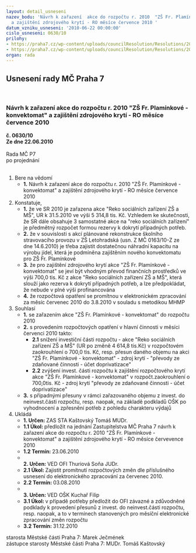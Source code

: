```yaml
---
layout: detail_usneseni
nazev_bodu: 'Návrh k zařazení  akce do rozpočtu r. 2010  "ZŠ Fr. Plamínkové - konvektomat"
  a zajištění zdrojového krytí - RO měsíce července 2010 '
datum_vzniku_usneseni: '2010-06-22 00:00:00'
cislo_usneseni: 0630/10
prilohy:
- https://praha7.cz/wp-content/uploads/councilResolution/Resolutions/20282/35-10-usneseni0163_10z.doc
- https://praha7.cz/wp-content/uploads/councilResolution/Resolutions/20282/35-10-naza_konvektomat.doc
organ: rada
---
```

<div id="ucUsn_pList" class="usn">
	<span><h2>Usnesení rady MČ Praha 7 </h2>
<br></span><div class="standBody">
<span><h3>Návrh k zařazení  akce do rozpočtu r. 2010  "ZŠ Fr. Plamínkové - konvektomat" a zajištění zdrojového krytí - RO měsíce července 2010 </h3></span><div class="center">
		<strong>č. 0630/10</strong><br>
	</div>
<div class="center">
		<strong>Ze dne 22.06.2010</strong><br><br>
	</div>Rada MČ P7<br> po projednání<br><br><ol>
<li>Bere na vědomí<ul><li>
<strong>1.</strong> Návrh k zařazení akce do rozpočtu r. 2010  "ZŠ Fr. Plamínkové - konvektomat" a zajištění zdrojového krytí - RO měsíce července 2010 </li></ul>
</li>
<li>Konstatuje,<ul>
<li>
<strong>1.</strong> že ve SR 2010 je zařazena akce "Reko sociálních zařízení ZŠ a MŠ", UR k 31.5.2010 ve výši 5 314,8 tis. Kč.  Vzhledem ke skutečnosti, že SR dále obsahuje 3 samostatné akce na "reko sociálních zařízení" je předmětný rozpočet formou rezervy k dokrytí případných potřeb. </li>
<li>
<strong>2.</strong> že v souvislosti s akcí plánované rekonstrukce školního stravovacího provozu v ZŠ Letohradská (usn. Z MČ 0163/10-Z ze dne 14.6.2010) je třeba zajistit dostatečnou náhradní kapacitu na výrobu jídel, která je podmíněna zajištěním nového konvektomatu pro ZŠ Fr. Plamínkové</li>
<li>
<strong>3.</strong> že pro zajištění zdrojového krytí akce "ZŠ Fr. Plamínkové - konvektomat"  se jeví být vhodným převod finančních prostředků ve výši 700,0 tis. Kč z akce        "Reko sociálních zařízení ZŠ a MŠ",  která slouží jako rezerva k dokrytí případných potřeb, a lze předpokládat, že nebude v plné výši profinancována </li>
<li>
<strong>4.</strong> že rozpočtová opatření se promítnou v elektronickém zpracování za měsíc červenec 2010 do 3.8.2010 v souladu s metodikou MHMP</li>
</ul>
</li>
<li>Souhlasí<ul>
<li>
<strong>1.</strong> se zařazením akce "ZŠ Fr. Plamínkové - konvektomat" do rozpočtu 2010 </li>
<li>
<strong>2.</strong> s provedením rozpočtových opatření v hlavní činnosti v měsíci červenci 2010 takto: <ul>
<li>
<strong>2.1</strong> snížení investiční části rozpočtu - akce "Reko sociálních zařízení ZŠ a MŠ" (UR po změně 4 614,8 tis.Kč) v rozpočtovém zaokrouhlení o 700,0 tis. Kč, resp. přesun daného objemu na akci  "ZŠ Fr. Plamínkové - konvektomat" - zdroj krytí - "převody ze zdaňované činnosti - účet doprivatizace"  </li>
<li>
<strong>2.2</strong> zvýšení invest. části rozpočtu k zajištění rozpočtového krytí akce             "ZŠ Fr. Plamínkové - konvektomat" v rozpočt.zaokrouhlení o 700,0tis. Kč - zdroj krytí "převody ze zdaňované činnosti - účet doprivatizace"</li>
</ul>
</li>
<li>
<strong>3.</strong> s případnými přesuny v rámci zařazovaného objemu z invest. do neinvest.části rozpočtu, resp. naopak, na základě podkladů OŠK po vyhodnocení a zpřesnění potřeb z pohledu charakteru výdajů</li>
</ul>
</li>
<li>Ukládá<ul>
<li>
<strong>1. Určen: </strong>ZAS STA Kaštovský Tomáš MUDr.</li>
<li>
<strong>1.1 Úkol: </strong>předložit na jednání Zastupitelstva MČ Praha 7 návrh k zařazení  akce do rozpočtu r. 2010 "ZŠ Fr. Plamínkové - konvektomat" a zajištění zdrojového krytí - RO měsíce červevence  2010 </li>
<li>
<strong>1.2 Termín: </strong>23.06.2010</li>
<li>
<strong><br>2. Určen: </strong>VED OFI Thuriová Soňa JUDr.</li>
<li>
<strong>2.1 Úkol: </strong>Zajistit promítnutí rozpočtových změn dle příslušného usnesení do elektronického zpracování za červenec  2010.</li>
<li>
<strong>2.2 Termín: </strong>03.08.2010</li>
<li>
<strong><br>3. Určen: </strong>VED OŠK Kuchař Filip</li>
<li>
<strong>3.1 Úkol: </strong>v případě potřeby předložit do OFI závazné a zdůvodněné podklady k provedení přesunů z invest. do neinvest.části rozpočtu, resp. naopak, a to v termínech stanovených  pro měsíční elektronické zpracování změn rozpočtu</li>
<li>
<strong>3.2 Termín: </strong>31.12.2010</li>
</ul>
</li>
</ol>starosta Městské části Praha 7: Marek Ječmének<br>zástupce starosty Městské části Praha 7: MUDr. Tomáš Kaštovský 
</div>
</div>